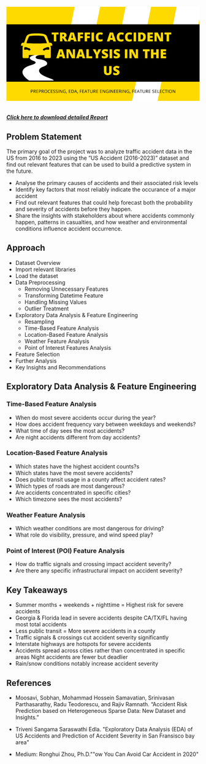 <img src="images/banner.png"><br><br>

[***Click here to download detailed Report***](https://github.com/manuethomas/traffic-demo/blob/main/Report/Analysis%20of%20Traffic%20Accidents%20in%20the%20US.pdf)

## Problem Statement

The primary goal of the project was to analyze traffic accident data in the US from 2016 to 2023 using the ”US Accident (2016-2023)” dataset and find out relevant features that can be used to build a predictive system in the future.

- Analyse the primary causes of accidents and their associated risk levels
- Identify key factors that most reliably indicate the occurance of a major accident
- Find out relevant features that could help forecast both the probability and severity of accidents before they happen.
- Share the insights with stakeholders about where accidents commonly happen, patterns in casualties, and how weather and environmental conditions influence accident occurrence.

## Approach

- Dataset Overview
- Import relevant libraries
- Load the dataset
- Data Preprocessing 
    - Removing Unnecessary Features
    - Transforming Datetime Feature
    - Handling Missing Values
    - Outlier Treatment
- Exploratory Data Analysis & Feature Engineering
    - Resampling
    - Time-Based Feature Analysis
    - Location-Based Feature Analysis
    - Weather Feature Analysis
    - Point of Interest Features Analysis
- Feature Selection
- Further Analysis
- Key Insights and Recommendations

## Exploratory Data Analysis & Feature Engineering

### Time-Based Feature Analysis

- When do most severe accidents occur during the year? 
- How does accident frequency vary between weekdays and weekends?
- What time of day sees the most accidents?
- Are night accidents different from day accidents? 

### Location-Based Feature Analysis

- Which states have the highest accident counts?s
- Which states have the most severe accidents?
- Does public transit usage in a county affect accident rates?
- Which types of roads are most dangerous?
- Are accidents concentrated in specific cities?
- Which timezone sees the most accidents?

### Weather Feature Analysis

- Which weather conditions are most dangerous for driving?
- What role do visibility, pressure, and wind speed play?

### Point of Interest (POI) Feature Analysis

- How do traffic signals and crossing impact accident severity?
- Are there any specific infrastructural impact on accident severity?

## Key Takeaways

- Summer months + weekends + nighttime = Highest risk for severe accidents
- Georgia & Florida lead in severe accidents despite CA/TX/FL having most total accidents
- Less public transit = More severe accidents in a county
- Traffic signals & crossings cut accident severity significantly
- Interstate highways are hotspots for severe accidents
- Accidents spread across cities rather than concentrated in specific areas
Night accidents are fewer but deadlier
- Rain/snow conditions notably increase accident severity

## References

- Moosavi, Sobhan, Mohammad Hossein Samavatian, Srinivasan Parthasarathy, Radu Teodorescu, and Rajiv Ramnath. “Accident Risk Prediction based on Heterogeneous Sparse Data: New Dataset and Insights.”

- Triveni Sangama Saraswathi Edla. "Exploratory Data Analysis (EDA) of US Accidents and Prediction of Accident Severity in San Fransisco bay area"

- Medium: Ronghui Zhou, Ph.D.""ow You Can Avoid Car Accident in 2020"